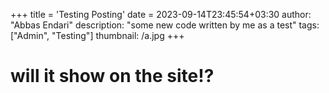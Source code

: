 +++
title = 'Testing Posting'
date = 2023-09-14T23:45:54+03:30
author: "Abbas Endari"
description: "some new code written by me as a test"
tags: ["Admin", "Testing"]
thumbnail: /a.jpg
+++

# will it show on the site!?